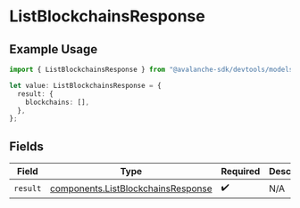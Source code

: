 # ListBlockchainsResponse

## Example Usage

```typescript
import { ListBlockchainsResponse } from "@avalanche-sdk/devtools/models/operations";

let value: ListBlockchainsResponse = {
  result: {
    blockchains: [],
  },
};
```

## Fields

| Field                                                                                    | Type                                                                                     | Required                                                                                 | Description                                                                              |
| ---------------------------------------------------------------------------------------- | ---------------------------------------------------------------------------------------- | ---------------------------------------------------------------------------------------- | ---------------------------------------------------------------------------------------- |
| `result`                                                                                 | [components.ListBlockchainsResponse](../../models/components/listblockchainsresponse.md) | :heavy_check_mark:                                                                       | N/A                                                                                      |